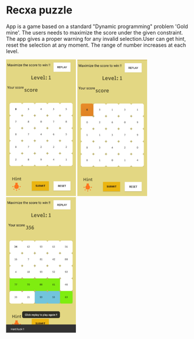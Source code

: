 # Recxa puzzle

App is a game based on a standard "Dynamic programming" problem 'Gold mine'. The users needs to maximize the score under the given constraint. The app gives a proper warning for any invalid selection.User can get hint, reset the selection at any moment. The range of number increases at each level.
<i float = "left">
  <div class="img">
<img src = "images/IMG_20200920_200637.jpg" width="191"/>
<img src = "images/IMG_20200920_200657.jpg" width = "191"/>
<img src = "images/IMG_20200920_200715.jpg" width = "191"/>
</i>
</div>
